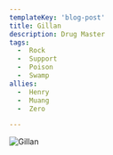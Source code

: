```yaml
---
templateKey: 'blog-post'
title: Gillan
description: Drug Master
tags:
  -  Rock
  -  Support
  -  Poison
  -  Swamp
allies:
  -  Henry
  -  Muang
  -  Zero

---
```

![Gillan](/img/Gillan.png)
